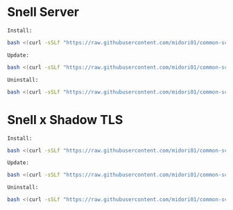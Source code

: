 # Snell Server
`Install:`
```bash
bash <(curl -sSLf "https://raw.githubusercontent.com/midori01/common-scripts/main/snell/install.sh")
```
`Update:`
```bash
bash <(curl -sSLf "https://raw.githubusercontent.com/midori01/common-scripts/main/snell/install.sh") update
```
`Uninstall:`
```bash
bash <(curl -sSLf "https://raw.githubusercontent.com/midori01/common-scripts/main/snell/install.sh") uninstall
```

# Snell x Shadow TLS
`Install:`
```bash
bash <(curl -sSLf "https://raw.githubusercontent.com/midori01/common-scripts/main/snell/install2.sh")
```
`Update:`
```bash
bash <(curl -sSLf "https://raw.githubusercontent.com/midori01/common-scripts/main/snell/install2.sh") update
```
`Uninstall:`
```bash
bash <(curl -sSLf "https://raw.githubusercontent.com/midori01/common-scripts/main/snell/install2.sh") uninstall
```
